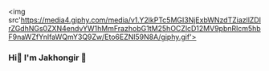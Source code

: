 <img src'https://media4.giphy.com/media/v1.Y2lkPTc5MGI3NjExbWNzdTZiazllZDlrZGdhNGs0ZXN4endvYW1hMmFrazhobG1tM25hOCZlcD12MV9pbnRlcm5hbF9naWZfYnlfaWQmY3Q9Zw/Eto6EZNl59N8A/giphy.gif'>
<h3>Hi👋 I'm Jakhongir 😬</h3>
